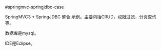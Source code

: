 #springmvc-springjdbc-case 

SpringMVC3 + SpringJDBC 整合 示例。主要包括CRUD，权限过滤，分页查询等。

数据库是mysql。

IDE是Eclipse。